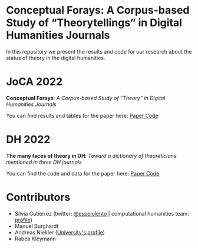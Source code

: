 # Conceptual Forays: A Corpus-based Study of “Theorytellings” in Digital Humanities Journals

In this repository we present the results and code for our research about the status of theory in the digital humanities.

# JoCA 2022

**Conceptual Forays**: *A Corpus-based Study of “Theory” in Digital Humanities Journals*

You can find results and tables for the paper here: [Paper Code](https://theory-in-dh.github.io/conceptual_forays/JoCA2022/conceptual_forays_supplementary.html)

# DH 2022

**The many faces of theory in DH**: *Toward a dictionary of theoreticians mentioned in three DH journals*

You can find the code and data for the paper here: [Paper Code](https://theory-in-dh.github.io/conceptual_forays/dh2022/dictionary_theory_reproducible_code.html)


# Contributors

- Silvia Gutiérrez (twitter: [@espejolento](https://twitter.com/espejolento) | computational humanities team:  [profile](https://ch.uni-leipzig.de/team/))
- Manuel Burghardt
- Andreas Niekler ([University's profile](https://www.uni-leipzig.de/en/profile/mitarbeiter/dr-andreas-niekler))
- Rabea Kleymann
